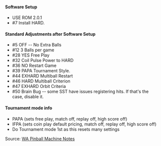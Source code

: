 #### Software Setup
-   USE ROM 2.0.1
-   #7 Install HARD.
#### Standard Adjustments after Software Setup
-   #5 OFF -- No Extra Balls
-   #12 3 Balls per game
-   #28 YES Free Play
-   #32 Coil Pulse Power to HARD
-   #36 NO Restart Game
-   #39 PAPA Tournament Style.
-   #44 EXHARD Multiball Restart
-   #46 HARD Multiball Criterion
-   #47 EXHARD Orbit Criteria
-   #50 Brain Bug -- some SST have issues registering hits. If that's the case, disable it.

#### Tournament mode info

-   PAPA (sets free play, match off, replay off, high score off)
-   IFPA (sets coin play default pricing, match off, replay off, high score off)
-   Do Tournament mode 1st as this resets many settings

Source: [WA Pinball Machine Notes](http://wapinball.net/setups/)
